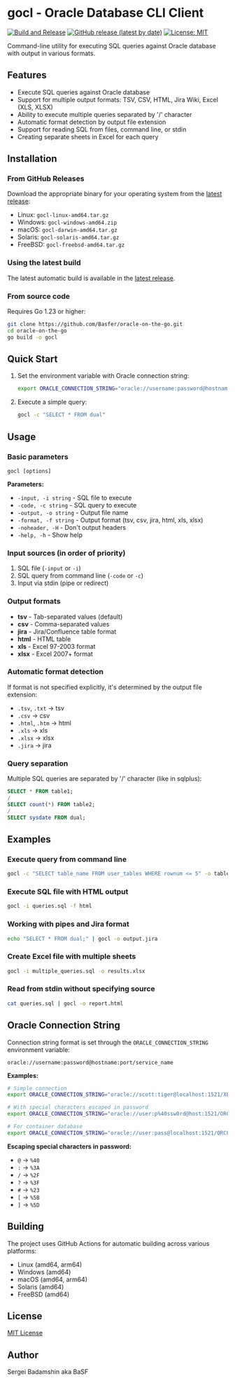 # gocl - Oracle Database CLI Client

[![Build and Release](https://github.com/Basfer/oracle-on-the-go/actions/workflows/go.yml/badge.svg)](https://github.com/Basfer/oracle-on-the-go/actions)
[![GitHub release (latest by date)](https://img.shields.io/github/v/release/Basfer/oracle-on-the-go)](https://github.com/Basfer/oracle-on-the-go/releases)
[![License: MIT](https://img.shields.io/badge/License-MIT-yellow.svg)](https://github.com/Basfer/oracle-on-the-go/blob/main/LICENSE)

Command-line utility for executing SQL queries against Oracle database with output in various formats.

## Features

- Execute SQL queries against Oracle database
- Support for multiple output formats: TSV, CSV, HTML, Jira Wiki, Excel (XLS, XLSX)
- Ability to execute multiple queries separated by '/' character
- Automatic format detection by output file extension
- Support for reading SQL from files, command line, or stdin
- Creating separate sheets in Excel for each query

## Installation

### From GitHub Releases

Download the appropriate binary for your operating system from the [latest release](https://github.com/Basfer/oracle-on-the-go/releases/latest):

- Linux: `gocl-linux-amd64.tar.gz`
- Windows: `gocl-windows-amd64.zip`
- macOS: `gocl-darwin-amd64.tar.gz`
- Solaris: `gocl-solaris-amd64.tar.gz`
- FreeBSD: `gocl-freebsd-amd64.tar.gz`

### Using the latest build

The latest automatic build is available in the [latest release](https://github.com/Basfer/oracle-on-the-go/releases/tag/latest).

### From source code

Requires Go 1.23 or higher:

```bash
git clone https://github.com/Basfer/oracle-on-the-go.git
cd oracle-on-the-go
go build -o gocl
```

## Quick Start

1. Set the environment variable with Oracle connection string:
   ```bash
   export ORACLE_CONNECTION_STRING="oracle://username:password@hostname:port/service_name"
   ```

2. Execute a simple query:
   ```bash
   gocl -c "SELECT * FROM dual"
   ```

## Usage

### Basic parameters

```
gocl [options]
```

**Parameters:**
- `-input, -i string` - SQL file to execute
- `-code, -c string` - SQL query to execute
- `-output, -o string` - Output file name
- `-format, -f string` - Output format (tsv, csv, jira, html, xls, xlsx)
- `-noheader, -H` - Don't output headers
- `-help, -h` - Show help

### Input sources (in order of priority)

1. SQL file (`-input` or `-i`)
2. SQL query from command line (`-code` or `-c`)
3. Input via stdin (pipe or redirect)

### Output formats

- **tsv** - Tab-separated values (default)
- **csv** - Comma-separated values
- **jira** - Jira/Confluence table format
- **html** - HTML table
- **xls** - Excel 97-2003 format
- **xlsx** - Excel 2007+ format

### Automatic format detection

If format is not specified explicitly, it's determined by the output file extension:
- `.tsv`, `.txt` → tsv
- `.csv` → csv
- `.html`, `.htm` → html
- `.xls` → xls
- `.xlsx` → xlsx
- `.jira` → jira

### Query separation

Multiple SQL queries are separated by '/' character (like in sqlplus):
```sql
SELECT * FROM table1;
/
SELECT count(*) FROM table2; 
/
SELECT sysdate FROM dual;
```

## Examples

### Execute query from command line
```bash
gocl -c "SELECT table_name FROM user_tables WHERE rownum <= 5" -o tables.csv
```

### Execute SQL file with HTML output
```bash
gocl -i queries.sql -f html
```

### Working with pipes and Jira format
```bash
echo "SELECT * FROM dual;" | gocl -o output.jira
```

### Create Excel file with multiple sheets
```bash
gocl -i multiple_queries.sql -o results.xlsx
```

### Read from stdin without specifying source
```bash
cat queries.sql | gocl -o report.html
```

## Oracle Connection String

Connection string format is set through the `ORACLE_CONNECTION_STRING` environment variable:

```
oracle://username:password@hostname:port/service_name
```

**Examples:**
```bash
# Simple connection
export ORACLE_CONNECTION_STRING="oracle://scott:tiger@localhost:1521/XE"

# With special characters escaped in password
export ORACLE_CONNECTION_STRING="oracle://user:p%40ssw0rd@host:1521/ORCL"

# For container database
export ORACLE_CONNECTION_STRING="oracle://user:pass@localhost:1521/ORCLCDB"
```

**Escaping special characters in password:**
- `@` → `%40`
- `:` → `%3A`
- `/` → `%2F`
- `?` → `%3F`
- `#` → `%23`
- `[` → `%5B`
- `]` → `%5D`

## Building

The project uses GitHub Actions for automatic building across various platforms:

- Linux (amd64, arm64)
- Windows (amd64)
- macOS (amd64, arm64)
- Solaris (amd64)
- FreeBSD (amd64)

## License

[MIT License](LICENSE)

## Author

Sergei Badamshin aka BaSF
